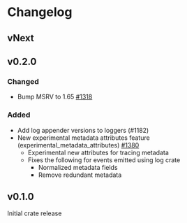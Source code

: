 # Changelog

## vNext

## v0.2.0

### Changed

- Bump MSRV to 1.65 [#1318](https://github.com/open-telemetry/opentelemetry-rust/pull/1318)

### Added

- Add log appender versions to loggers (#1182)
- New experimental metadata attributes feature (experimental\_metadata\_attributes) [#1380](https://github.com/open-telemetry/opentelemetry-rust/pull/1380)
    - Experimental new attributes for tracing metadata 
    - Fixes the following for events emitted using log crate
        - Normalized metadata fields
        - Remove redundant metadata

## v0.1.0

Initial crate release
